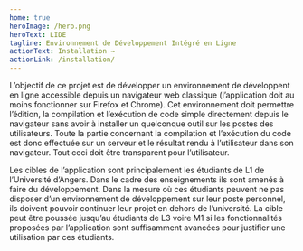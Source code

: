 ```yaml
---
home: true
heroImage: /hero.png
heroText: LIDE
tagline: Environnement de Développement Intégré en Ligne
actionText: Installation →
actionLink: /installation/
---
```


L’objectif de ce projet est de développer un environnement de développent
en ligne accessible depuis un navigateur web classique (l’application doit au
moins fonctionner sur Firefox et Chrome). Cet environnement doit permettre
l’édition, la compilation et l’exécution de code simple directement depuis
le navigateur sans avoir à installer un quelconque outil sur les postes des
utilisateurs. Toute la partie concernant la compilation et l’exécution du code
est donc effectuée sur un serveur et le résultat rendu à l’utilisateur dans son
navigateur. Tout ceci doit être transparent pour l’utilisateur.

Les cibles de l’application sont principalement les étudiants de L1 de
l’Université d’Angers. Dans le cadre des enseignements ils sont amenés à faire
du développement. Dans la mesure où ces étudiants peuvent ne pas disposer
d’un environnement de développement sur leur poste personnel, ils doivent
pouvoir continuer leur projet en dehors de l’université. La cible peut être
poussée jusqu’au étudiants de L3 voire M1 si les fonctionnalités proposées
par l’application sont suffisamment avancées pour justifier une utilisation par
ces étudiants.